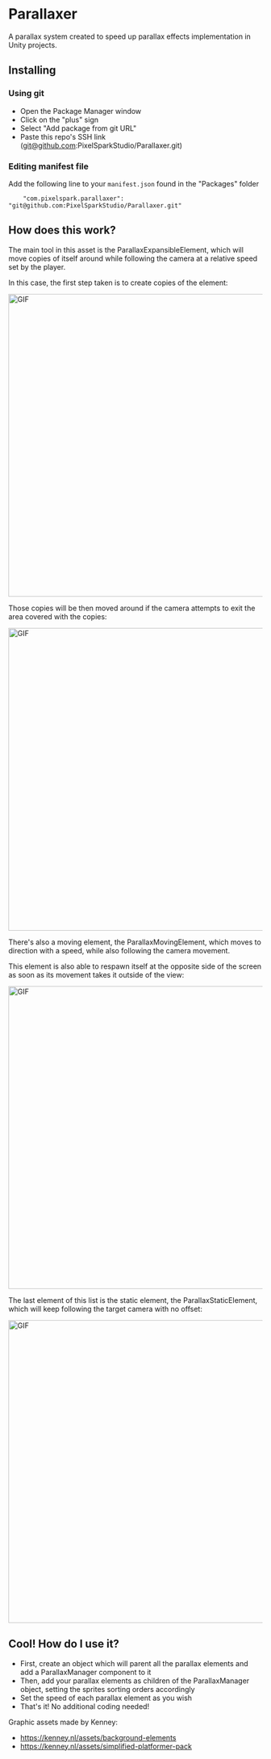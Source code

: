 # Parallaxer

A parallax system created to speed up parallax effects implementation in Unity projects.

## Installing

### Using git

- Open the Package Manager window
- Click on the "plus" sign
- Select "Add package from git URL"
- Paste this repo's SSH link (git@github.com:PixelSparkStudio/Parallaxer.git)

### Editing manifest file

Add the following line to your `manifest.json` found in the "Packages" folder

`    "com.pixelspark.parallaxer": "git@github.com:PixelSparkStudio/Parallaxer.git"`

## How does this work?

The main tool in this asset is the ParallaxExpansibleElement, which will move copies of itself around
while following the camera at a relative speed set by the player.

In this case, the first step taken is to create copies of the element:

[<img alt="GIF" src="https://github.com/SoftBoiledGames/Parallaxer/blob/main/Documentation/copies_spawning.gif" width= 600/>](https://github.com/PixelSparkStudio/Parallaxer/blob/main/Documentation/copies_spawning.gif)

Those copies will be then moved around if the camera attempts to exit the area covered with the copies:

[<img alt="GIF" src="https://github.com/SoftBoiledGames/Parallaxer/blob/main/Documentation/copies_moving.gif" width= 600/>](https://github.com/PixelSparkStudio/Parallaxer/blob/main/Documentation/copies_moving.gif)

There's also a moving element, the ParallaxMovingElement, which moves to direction with a speed, while also following the camera movement.

This element is also able to respawn itself at the opposite side of the screen as soon as its movement takes it outside of the view:

[<img alt="GIF" src="https://github.com/SoftBoiledGames/Parallaxer/blob/main/Documentation/moving_element.gif" width= 600/>](https://github.com/PixelSparkStudio/Parallaxer/blob/main/Documentation/moving_element.gif)

The last element of this list is the static element, the ParallaxStaticElement, which will keep following the target camera with no offset:

[<img alt="GIF" src="https://github.com/SoftBoiledGames/Parallaxer/blob/main/Documentation/static_element.gif" width= 600/>](https://github.com/PixelSparkStudio/Parallaxer/blob/main/Documentation/static_element.gif)

## Cool! How do I use it?

- First, create an object which will parent all the parallax elements and add a ParallaxManager component to it
- Then, add your parallax elements as children of the ParallaxManager object, setting the sprites sorting orders accordingly
- Set the speed of each parallax element as you wish
- That's it! No additional coding needed!

Graphic assets made by Kenney:
- https://kenney.nl/assets/background-elements
- https://kenney.nl/assets/simplified-platformer-pack
